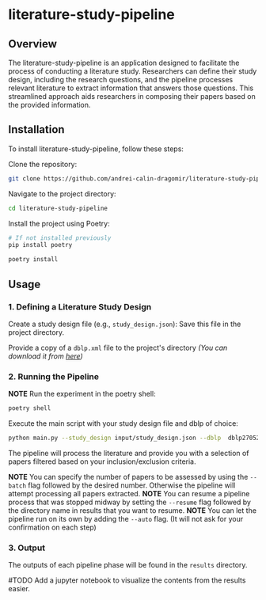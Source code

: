 # literature-study-pipeline
## Overview
The literature-study-pipeline is an application designed to facilitate the process of conducting a literature study. Researchers can define their study design, including the research questions, and the pipeline processes relevant literature to extract information that answers those questions. This streamlined approach aids researchers in composing their papers based on the provided information.

## Installation

To install literature-study-pipeline, follow these steps:

Clone the repository:
```bash
git clone https://github.com/andrei-calin-dragomir/literature-study-pipeline.git
```

Navigate to the project directory:

```bash
cd literature-study-pipeline
```

Install the project using Poetry:
```bash
# If not installed previously
pip install poetry

poetry install
```

## Usage
### 1. Defining a Literature Study Design

Create a study design file (e.g., `study_design.json`):
Save this file in the project directory.

Provide a copy of a `dblp.xml` file to the project's directory
_(You can download it from [here](https://dblp.uni-trier.de/xml/dblp.xml.gz))_

### 2. Running the Pipeline

**NOTE** Run the experiment in the poetry shell: 
```bash
poetry shell
```

Execute the main script with your study design file and dblp of choice:

```bash
python main.py --study_design input/study_design.json --dblp  dblp27052024.xml
```

The pipeline will process the literature and provide you with a selection of papers filtered based on your inclusion/exclusion criteria.

**NOTE** You can specify the number of papers to be assessed by using the `--batch` flag followed by the desired number. Otherwise the pipeline will attempt processing all papers extracted.
**NOTE** You can resume a pipeline process that was stopped midway by setting the `--resume` flag followed by the directory name in results that you want to resume.
**NOTE** You can let the pipeline run on its own by adding the `--auto` flag. (It will not ask for your confirmation on each step)

### 3. Output

The outputs of each pipeline phase will be found in the `results` directory.

#TODO Add a jupyter notebook to visualize the contents from the results easier.